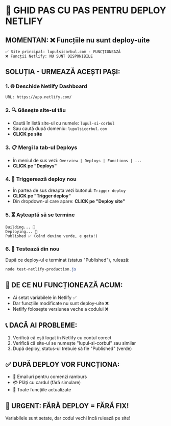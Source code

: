 # 🚀 GHID PAS CU PAS PENTRU DEPLOY NETLIFY

## MOMENTAN: ❌ Funcțiile nu sunt deploy-uite

```
✅ Site principal: lupulsicorbul.com - FUNCȚIONEAZĂ
❌ Funcții Netlify: NU SUNT DISPONIBILE
```

## SOLUȚIA - URMEAZĂ ACEȘTI PAȘI:

### 1. 🌐 Deschide Netlify Dashboard

```
URL: https://app.netlify.com/
```

### 2. 🔍 Găsește site-ul tău

- Caută în listă site-ul cu numele: `lupul-si-corbul`
- Sau caută după domeniu: `lupulsicorbul.com`
- **CLICK pe site**

### 3. 📋 Mergi la tab-ul Deploys

- În meniul de sus vezi: `Overview | Deploys | Functions | ...`
- **CLICK pe "Deploys"**

### 4. 🚀 Triggerează deploy nou

- În partea de sus dreapta vezi butonul: `Trigger deploy`
- **CLICK pe "Trigger deploy"**
- Din dropdown-ul care apare: **CLICK pe "Deploy site"**

### 5. ⏳ Așteaptă să se termine

```
Building... 🔄
Deploying... 🔄
Published ✅ (când devine verde, e gata!)
```

### 6. 🎯 Testează din nou

După ce deploy-ul e terminat (status "Published"), rulează:

```powershell
node test-netlify-production.js
```

## 🔧 DE CE NU FUNCȚIONEAZĂ ACUM:

- Ai setat variabilele în Netlify ✅
- Dar funcțiile modificate nu sunt deploy-uite ❌
- Netlify folosește versiunea veche a codului ❌

## 📞 DACĂ AI PROBLEME:

1. Verifică că ești logat în Netlify cu contul corect
2. Verifică că site-ul se numește "lupul-si-corbul" sau similar
3. După deploy, status-ul trebuie să fie "Published" (verde)

## ✅ DUPĂ DEPLOY VOR FUNCȚIONA:

- 📧 Emailuri pentru comenzi ramburs
- 💳 Plăți cu cardul (fără simulare)
- 🎯 Toate funcțiile actualizate

## 🚨 URGENT: FĂRĂ DEPLOY = FĂRĂ FIX!

Variabilele sunt setate, dar codul vechi încă rulează pe site!
